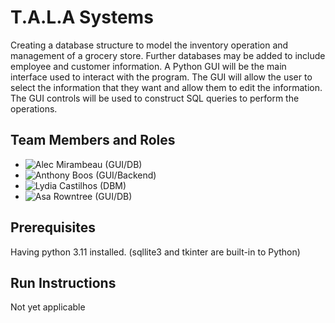 # T.A.L.A Systems

Creating a database structure to model the inventory operation and management of a grocery store. Further databases
may be added to include employee and customer information. A Python GUI will be the main interface used to interact
with the program. The GUI will allow the user to select the information that they want and allow them to edit the
information. The GUI controls will be used to construct SQL queries to perform the operations.

## Team Members and Roles

* ![Alec Mirambeau](https://github.com/alec202/CIS350-HW2-Mirambeau) (GUI/DB)
* ![Anthony Boos](https://github.com/anthonyboos559/CIS350-HW2-Boos) (GUI/Backend)
* ![Lydia Castilhos](https://github.com/lydecast/CIS350-HW2-Castilhos) (DBM) 
* ![Asa Rowntree](https://github.com/AsaRowntree/CIS350-HW2_Rowntree) (GUI/DB)

## Prerequisites
Having python 3.11 installed. (sqllite3 and tkinter are built-in to Python)

## Run Instructions

Not yet applicable
